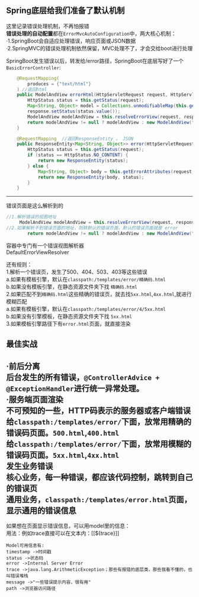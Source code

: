 Spring底层给我们准备了默认机制  
---
这里记录错误处理机制，不再怕报错  
**错误处理的自动配置**都在`ErrorMvcAutoConfiguration`中，两大核心机制：  
·1.SpringBoot会自适应处理错误，响应页面或JSON数据  
·2.SpringMVC的错误处理机制依然保留，MVC处理不了，才会交给boot进行处理  

SpringBoot发生错误以后，转发给/error路径，SpringBoot在底层写好了一个`BasicErrorController`:

```java
    @RequestMapping(
        produces = {"text/html"}
    ) //返回html
    public ModelAndView errorHtml(HttpServletRequest request, HttpServletResponse response) {
        HttpStatus status = this.getStatus(request);
        Map<String, Object> model = Collections.unmodifiableMap(this.getErrorAttributes(request, this.getErrorAttributeOptions(request, MediaType.TEXT_HTML)));
        response.setStatus(status.value());
        ModelAndView modelAndView = this.resolveErrorView(request, response, status, model);
        return modelAndView != null ? modelAndView : new ModelAndView("error", model);
    }

    @RequestMapping  //返回ResponseEntity ， JSON
    public ResponseEntity<Map<String, Object>> error(HttpServletRequest request) {
        HttpStatus status = this.getStatus(request);
        if (status == HttpStatus.NO_CONTENT) {
            return new ResponseEntity(status);
        } else {
            Map<String, Object> body = this.getErrorAttributes(request, this.getErrorAttributeOptions(request, MediaType.ALL));
            return new ResponseEntity(body, status);
        }
    }
```

---

错误页面是这么解析到的
```java
//1.解析错误的视图地址
     ModelAndView modelAndView = this.resolveErrorView(request, response, status, model);
//2.如果解析不到错误页面的地址，则转默认的错误页面，默认的错误页面就是 error
        return modelAndView != null ? modelAndView : new ModelAndView("error", model);
```
容器中专门有一个错误视图解析器  
DefaultErrorViewResolver

还有规则：  
1.解析一个错误页，发生了500、404、503、403等这些错误  
  a.如果有模板引擎，默认在`classpath:/templates/error/精确码.html`  
  b.如果没有模板引擎，在静态资源文件夹下找 `精确码.html`  
2.如果匹配不到`精确码.html`这些精确的错误页，就去找`5xx.html`,`4xx.html`,就进行模糊匹配  
  a.如果有模板引擎，默认在`classpath:/templates/error/4/5xx.html`  
  b.如果没有引擎模板，在静态资源文件夹下找 `5xx.html`  
3.如果模板引擎路径下有`error.html`页面，就直接渲染 

最佳实战  
---

****·前后分离****  
  **后台发生的所有错误**，`@ControllerAdvice + @ExceptionHandler`进行统一异常处理。  
**·服务端页面渲染**    
不可预知的一些，HTTP码表示的服务器或客户端错误  
给`classpath:/templates/error/`下面，放常用精确的错误码页面。`500.html`,`400.html`  
给`classpath:/templates/error/`下面，放常用模糊的错误码页面。`5xx.html`,`4xx.html`  
发生业务错误  
核心业务，每一种错误，都应该代码控制，跳转到自己的错误页  
通用业务，`classpath:/templates/error.html`页面，显示通用的错误信息  
---

如果想在页面显示错误信息，可以用model里的信息：  
用法：例如trace直接可以在文本内：[[${trace}]]

```properties
Model可用信息有:
timestamp ->时间戳
status ->状态码
error ->Internal Server Error
trace ->java.lang.ArithmeticException；那些有报错的底层类，那些我看不懂的，也叫错误堆栈
message ->"一些错误提示内容，很有用"
path ->浏览器访问路径
```
